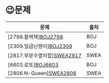 # 	&#128521;문제


| 문제                                                         | 출처 |
| ------------------------------------------------------------ | ---- |
| [2798.블랙잭][BOJ2798](https://www.acmicpc.net/problem/2798) | BOJ  |
| [2309.일곱난쟁이][BOJ2309](https://www.acmicpc.net/problem/2309) | BOJ  |
| [2817.부분수열의합][SWEA2817](https://swexpertacademy.com/main/code/problem/problemDetail.do?contestProbId=AV7IzvG6EksDFAXB) | SWEA |
| [6603.로또][BOJ6603](https://www.acmicpc.net/problem/6603)   | BOJ  |
| [2806.N-Queen][SWEA2806](https://swexpertacademy.com/main/code/problem/problemDetail.do?contestProbId=AV7GKs06AU0DFAXB) | SWEA |



